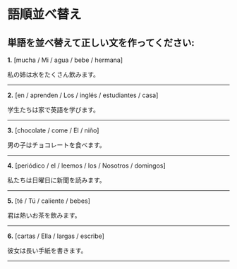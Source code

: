 # 語順並べ替え

## 単語を並べ替えて正しい文を作ってください:

**1.** [mucha / Mi / agua / bebe / hermana]

私の姉は水をたくさん飲みます。

---

**2.** [en / aprenden / Los / inglés / estudiantes / casa]

学生たちは家で英語を学びます。

---

**3.** [chocolate / come / El / niño]

男の子はチョコレートを食べます。

---

**4.** [periódico / el / leemos / los / Nosotros / domingos]

私たちは日曜日に新聞を読みます。

---

**5.** [té / Tú / caliente / bebes]

君は熱いお茶を飲みます。

---

**6.** [cartas / Ella / largas / escribe]

彼女は長い手紙を書きます。

---
